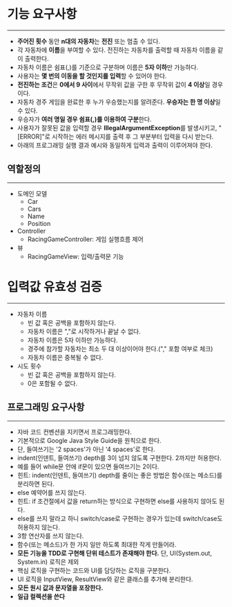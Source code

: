 # 기능 요구사항
--- -
- **주어진 횟수** 동안 **n대의 자동차**는 **전진** 또는 멈출 수 있다.
- 각 자동차에 **이름**을 부여할 수 있다. 전진하는 자동차를 출력할 때 자동차 이름을 같이 출력한다.
- 자동차 이름은 쉼표(,)를 기준으로 구분하며 이름은 **5자 이하**만 가능하다.
- 사용자는 **몇 번의 이동을 할 것인지를 입력**할 수 있어야 한다.
- **전진하는 조건**은 **0에서 9 사이**에서 무작위 값을 구한 후 무작위 값이 **4 이상**일 경우이다.
- 자동차 경주 게임을 완료한 후 누가 우승했는지를 알려준다. **우승자는 한 명 이상**일 수 있다.
- 우승자가 **여러 명일 경우 쉼표(,)를 이용하여 구분**한다.
- 사용자가 잘못된 값을 입력할 경우 **IllegalArgumentException**를 발생시키고, "[ERROR]"로 시작하는 에러 메시지를 출력 후 그 부분부터 입력을 다시 받는다.
- 아래의 프로그래밍 실행 결과 예시와 동일하게 입력과 출력이 이루어져야 한다.

## 역할정의
--- -
- 도메인 모델
  - Car
  - Cars
  - Name
  - Position
- Controller
  - RacingGameController: 게임 실행흐름 제어
- 뷰
  - RacingGameView: 입력/출력문 기능

# 입력값 유효성 검증
--- -
- 자동차 이름
  - 빈 값 혹은 공백을 포함하지 않는다.
  - 자동차 이름은 ","로 시작하거나 끝날 수 없다.
  - 자동차 이름은 5자 이하만 가능하다.
  - 경주에 참가할 자동차는 최소 두 대 이상이어야 한다.("," 포함 여부로 체크)
  - 자동차 이름은 중복될 수 없다.
- 시도 횟수
  - 빈 값 혹은 공백을 포함하지 않는다.
  - 0은 포함될 수 없다.

## 프로그래밍 요구사항
--- -
- 자바 코드 컨벤션을 지키면서 프로그래밍한다.
- 기본적으로 Google Java Style Guide을 원칙으로 한다.
- 단, 들여쓰기는 '2 spaces'가 아닌 '4 spaces'로 한다.
- indent(인덴트, 들여쓰기) depth를 3이 넘지 않도록 구현한다. 2까지만 허용한다.
- 예를 들어 while문 안에 if문이 있으면 들여쓰기는 2이다.
- 힌트: indent(인덴트, 들여쓰기) depth를 줄이는 좋은 방법은 함수(또는 메소드)를 분리하면 된다.
- else 예약어를 쓰지 않는다.
- 힌트: if 조건절에서 값을 return하는 방식으로 구현하면 else를 사용하지 않아도 된다.
- else를 쓰지 말라고 하니 switch/case로 구현하는 경우가 있는데 switch/case도 허용하지 않는다.
- 3항 연산자를 쓰지 않는다.
- 함수(또는 메소드)가 한 가지 일만 하도록 최대한 작게 만들어라.
- **모든 기능을 TDD로 구현해 단위 테스트가 존재해야 한다.** 단, UI(System.out, System.in) 로직은 제외
- 핵심 로직을 구현하는 코드와 UI를 담당하는 로직을 구분한다.
- UI 로직을 InputView, ResultView와 같은 클래스를 추가해 분리한다.
- **모든 원시 값과 문자열을 포장한다.**
- **일급 컬렉션을 쓴다**